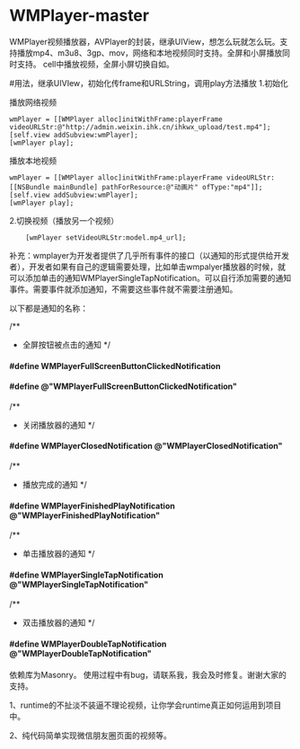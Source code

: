 # WMPlayer-master


WMPlayer视频播放器，AVPlayer的封装，继承UIView，想怎么玩就怎么玩。支持播放mp4、m3u8、3gp、mov，网络和本地视频同时支持。全屏和小屏播放同时支持。
cell中播放视频，全屏小屏切换自如。
   

#用法，继承UIVIew，初始化传frame和URLString，调用play方法播放
1.初始化

播放网络视频

    wmPlayer = [[WMPlayer alloc]initWithFrame:playerFrame videoURLStr:@"http://admin.weixin.ihk.cn/ihkwx_upload/test.mp4"];
    [self.view addSubview:wmPlayer];
    [wmPlayer play];

播放本地视频

    wmPlayer = [[WMPlayer alloc]initWithFrame:playerFrame videoURLStr:[[NSBundle mainBundle] pathForResource:@"动画片" ofType:"mp4"]];
    [self.view addSubview:wmPlayer];
    [wmPlayer play]; 
    
    
2.切换视频（播放另一个视频）

        [wmPlayer setVideoURLStr:model.mp4_url];
        
补充：wmplayer为开发者提供了几乎所有事件的接口（以通知的形式提供给开发者），开发者如果有自己的逻辑需要处理，比如单击wmpalyer播放器的时候，就可以添加单击的通知WMPlayerSingleTapNotification。可以自行添加需要的通知事件。需要事件就添加通知，不需要这些事件就不需要注册通知。

以下都是通知的名称：

/**
 *  全屏按钮被点击的通知
 */
#### #define WMPlayerFullScreenButtonClickedNotification 
#### #define @"WMPlayerFullScreenButtonClickedNotification"
/**
 *  关闭播放器的通知
 */
 
#### #define WMPlayerClosedNotification @"WMPlayerClosedNotification"
/**
 *  播放完成的通知
 */
#### #define WMPlayerFinishedPlayNotification @"WMPlayerFinishedPlayNotification"
/**
 *  单击播放器的通知
 */
#### #define WMPlayerSingleTapNotification @"WMPlayerSingleTapNotification"
/**
 *  双击播放器的通知
 */
#### #define WMPlayerDoubleTapNotification @"WMPlayerDoubleTapNotification"


依赖库为Masonry。
使用过程中有bug，请联系我，我会及时修复。谢谢大家的支持。


1、runtime的不扯淡不装逼不理论视频，让你学会runtime真正如何运用到项目中。

2、纯代码简单实现微信朋友圈页面的视频等。


